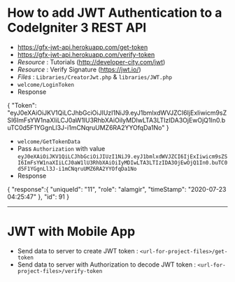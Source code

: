 # How to add JWT Authentication to a CodeIgniter 3 REST API


- https://gfx-jwt-api.herokuapp.com/get-token
- https://gfx-jwt-api.herokuapp.com/verify-token
- *Resource* : Tutorials (http://developer-city.com/jwt)
- *Resource* : Verify Signature (https://jwt.io/)
- *Files* : `Libraries/CreatorJwt.php` & `libraries/JWT.php`
- `welcome/LoginToken`
- Response

{
    "Token": "eyJ0eXAiOiJKV1QiLCJhbGciOiJIUzI1NiJ9.eyJ1bmlxdWVJZCI6IjExIiwicm9sZSI6ImFsYW1naXIiLCJ0aW1lU3RhbXAiOiIyMDIwLTA3LTIzIDA3OjEwOjQ1In0.buTC0d5F1YGgnLl3J-i1mCNqruUMZ6RA2YYOfqDa1No"
}

- `welcome/GetTokenData`
- Pass `Authorization` with value `eyJ0eXAiOiJKV1QiLCJhbGciOiJIUzI1NiJ9.eyJ1bmlxdWVJZCI6IjExIiwicm9sZSI6ImFsYW1naXIiLCJ0aW1lU3RhbXAiOiIyMDIwLTA3LTIzIDA3OjEwOjQ1In0.buTC0d5F1YGgnLl3J-i1mCNqruUMZ6RA2YYOfqDa1No`
- Response

{
    "response":{
        "uniqueId": "11",
        "role": "alamgir",
        "timeStamp": "2020-07-23 04:25:47"
    },
    "id": 91
} 

-------

# JWT with Mobile App

- Send data to server to create JWT token : `<url-for-project-files>/get-token`
- Send data to server with Authorization to decode JWT token : `<url-for-project-files>/verify-token`
